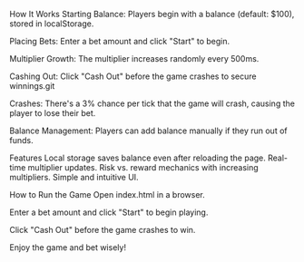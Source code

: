  How It Works
Starting Balance: Players begin with a balance (default: $100), stored in localStorage.

Placing Bets: Enter a bet amount and click "Start" to begin.

Multiplier Growth: The multiplier increases randomly every 500ms.

Cashing Out: Click "Cash Out" before the game crashes to secure winnings.git

Crashes: There's a 3% chance per tick that the game will crash, causing the player to lose their bet.

Balance Management: Players can add balance manually if they run out of funds.

 Features
 Local storage saves balance even after reloading the page.
 Real-time multiplier updates.
 Risk vs. reward mechanics with increasing multipliers.
 Simple and intuitive UI.



 How to Run the Game
Open index.html in a browser.

Enter a bet amount and click "Start" to begin playing.

Click "Cash Out" before the game crashes to win.

Enjoy the game and bet wisely! 

